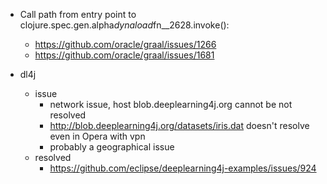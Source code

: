 
- Call path from entry point to clojure.spec.gen.alpha$dynaload$fn__2628.invoke():
    - https://github.com/oracle/graal/issues/1266
    - https://github.com/oracle/graal/issues/1681


- dl4j
    - issue
        - network issue, host blob.deeplearning4j.org cannot be not resolved
        - http://blob.deeplearning4j.org/datasets/iris.dat doesn't resolve even in Opera with vpn
        - probably a geographical issue
    - resolved
        - https://github.com/eclipse/deeplearning4j-examples/issues/924